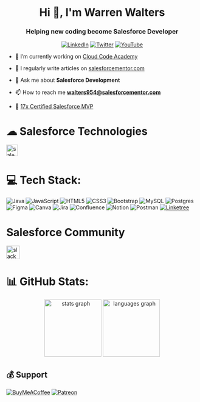 <h1 align="center">Hi 👋, I'm Warren Walters</h1>
<h3 align="center">Helping new coding become Salesforce Developer</h3>

<div align="center">

[![LinkedIn](https://img.shields.io/badge/LinkedIn-%230077B5.svg?logo=linkedin&logoColor=white)](https://linkedin.com/in/walters954) 
[![Twitter](https://img.shields.io/badge/Twitter-%231DA1F2.svg?logo=Twitter&logoColor=white)](https://twitter.com/TheWalters954) 
[![YouTube](https://img.shields.io/badge/YouTube-%23FF0000.svg?logo=YouTube&logoColor=white)](https://youtube.com/@UCcEeoW47AVACpRXl_tPBupg) 

</div>

- 🔭 I’m currently working on [Cloud Code Academy](https://cloudcodeacademy.com)

- 📝 I regularly write articles on [salesforcementor.com](https://salesforcementor.com)

- 💬 Ask me about **Salesforce Development**

- 📫 How to reach me **walters954@salesforcementor.com**

- 🏅 [17x Certified Salesforce MVP](https://trailblazer.me/id/walters954)

# ☁ Salesforce Technologies

<div align="left">
  <img src="https://cdn.jsdelivr.net/gh/devicons/devicon/icons/salesforce/salesforce-original.svg" height="30" alt="salesforce logo"  />
  <img width="12" />
</div>

# 💻 Tech Stack:
![Java](https://img.shields.io/badge/java-%23ED8B00.svg?style=for-the-badge&logo=java&logoColor=white) 
![JavaScript](https://img.shields.io/badge/javascript-%23323330.svg?style=for-the-badge&logo=javascript&logoColor=%23F7DF1E) 
![HTML5](https://img.shields.io/badge/html5-%23E34F26.svg?style=for-the-badge&logo=html5&logoColor=white) 
![CSS3](https://img.shields.io/badge/css3-%231572B6.svg?style=for-the-badge&logo=css3&logoColor=white) 
![Bootstrap](https://img.shields.io/badge/bootstrap-%23563D7C.svg?style=for-the-badge&logo=bootstrap&logoColor=white) 
![MySQL](https://img.shields.io/badge/mysql-%2300f.svg?style=for-the-badge&logo=mysql&logoColor=white) 
![Postgres](https://img.shields.io/badge/postgres-%23316192.svg?style=for-the-badge&logo=postgresql&logoColor=white) 	
![Figma](https://img.shields.io/badge/figma-%23F24E1E.svg?style=for-the-badge&logo=figma&logoColor=white) 
![Canva](https://img.shields.io/badge/Canva-%2300C4CC.svg?style=for-the-badge&logo=Canva&logoColor=white) 
![Jira](https://img.shields.io/badge/jira-%230A0FFF.svg?style=for-the-badge&logo=jira&logoColor=white) 
![Confluence](https://img.shields.io/badge/confluence-%23172BF4.svg?style=for-the-badge&logo=confluence&logoColor=white) 
![Notion](https://img.shields.io/badge/Notion-%23000000.svg?style=for-the-badge&logo=notion&logoColor=white) 
![Postman](https://img.shields.io/badge/Postman-FF6C37?style=for-the-badge&logo=postman&logoColor=white)
[![Linketree](https://img.shields.io/static/v1?message=Linktree&logo=linktree&label=&color=1de9b6&logoColor=white&labelColor=&style=for-the-badge)](https://linktr.ee/walters954) 

# Salesforce Community
<div align="left">
  <a href="https://join.slack.com/t/salesforcementor/shared_invite/zt-1a8xh8af6-ujsKuIAZ14YpBQHAmMFaQA" target="_blank">
    <img src="https://img.shields.io/static/v1?message=Salesforce Mentor Slack&logo=slack&label=&color=4A154B&logoColor=white&labelColor=&style=for-the-badge" height="35" alt="slack logo"  />
  </a>
</div>

# 📊 GitHub Stats:
<div align="center">
  <img src="https://github-readme-stats.vercel.app/api?username=walters954&hide_title=false&hide_rank=true&show_icons=true&include_all_commits=true&count_private=true&disable_animations=false&theme=dracula&locale=en&hide_border=false" height="150" alt="stats graph"  />
  <img src="https://github-readme-stats.vercel.app/api/top-langs?username=walters954&locale=en&hide_title=false&layout=compact&card_width=320&langs_count=5&theme=dracula&hide_border=false" height="150" alt="languages graph"  />
</div>

  ## 💰 Support
  [![BuyMeACoffee](https://img.shields.io/badge/Buy%20Me%20a%20Coffee-ffdd00?style=for-the-badge&logo=buy-me-a-coffee&logoColor=black)](https://buymeacoffee.com/walters954) 
  [![Patreon](https://img.shields.io/badge/Patreon-F96854?style=for-the-badge&logo=patreon&logoColor=white)](https://patreon.com/walters954) 
<!-- Proudly created with GPRM ( https://gprm.itsvg.in ) -->